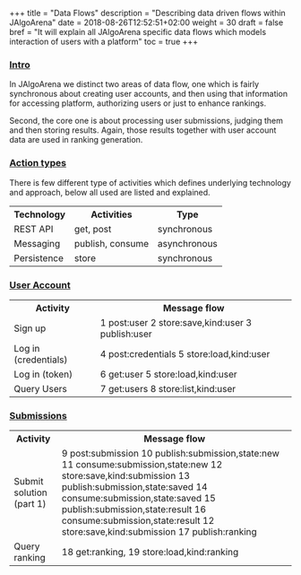 +++
title = "Data Flows"
description = "Describing data driven flows within JAlgoArena"
date = 2018-08-26T12:52:51+02:00
weight = 30
draft = false
bref = "It will explain all JAlgoArena specific data flows which models interaction of users with a platform"
toc = true
+++

<h3 class="section-head" id="h-intro"><a href="#h-intro">Intro</a></h3>

In JAlgoArena we distinct two areas of data flow, one which is fairly synchronous about creating user accounts, and then
using that information for accessing platform, authorizing users or just to enhance rankings.

Second, the core one is about processing user submissions, judging them and then storing results. Again, those results
together with user account data are used in ranking generation.

<h3 class="section-head" id="h-action-types"><a href="#h-action-types">Action types</a></h3>

There is few different type of activities which defines underlying technology and approach, below all used are listed and explained.

<table class="bordered striped">
    <tr>
        <th>Technology</th>
        <th>Activities</th>
        <th>Type</th>
    </tr>
    <tr>
        <td>REST API</td>
        <td>get, post</td>
        <td>synchronous</td>
    </tr>
    <tr>
        <td>Messaging</td>
        <td>publish, consume</td>
        <td>asynchronous</td>
    </tr>
    <tr>
        <td>Persistence</td>
        <td>store</td>
        <td>synchronous</td>
    </tr>
</table>


<h3 class="section-head" id="h-user"><a href="#h-user">User Account</a></h3>

<table class="bordered striped">
    <tr>
        <th>Activity</th>
        <th>Message flow</th>
    </tr>
    <tr>
        <td>Sign up</td>
        <td>1 post:user 2 store:save,kind:user 3 publish:user</td>
    </tr>
    <tr>
        <td>Log in (credentials)</td>
        <td>4 post:credentials 5 store:load,kind:user</td>
    </tr>
    <tr>
        <td>Log in (token)</td>
        <td>6 get:user 5 store:load,kind:user</td>
    </tr>
    <tr>
        <td>Query Users</td>
        <td>7 get:users 8 store:list,kind:user</td>
    </tr>
</table>

<h3 class="section-head" id="h-user"><a href="#h-user">Submissions</a></h3>

<table class="bordered striped">
    <tr>
        <th>Activity</th>
        <th>Message flow</th>
    </tr>
    <tr>
        <td>Submit solution (part 1)</td>
        <td>
            9 post:submission 10 publish:submission,state:new 11 consume:submission,state:new 
            12 store:save,kind:submission 13 publish:submission,state:saved 
            14 consume:submission,state:saved 15 publish:submission,state:result 
            16 consume:submission,state:result 12 store:save,kind:submission 17 publish:ranking
        </td>
    </tr>
    <tr>
        <td>Query ranking</td>
        <td>18 get:ranking, 19 store:load,kind:ranking</td>
    </tr>    
</table>
